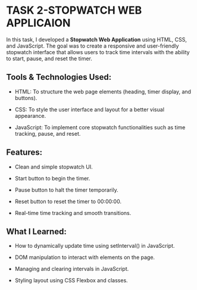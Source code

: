 # TASK 2-STOPWATCH WEB APPLICAION

In this task, I developed a **Stopwatch Web Application** using HTML, CSS, and JavaScript. The goal was to create a responsive and user-friendly stopwatch interface that allows users to track time intervals with the ability to start, pause, and reset the timer.

## Tools & Technologies Used:

- HTML: To structure the web page elements (heading, timer display, and buttons).

- CSS: To style the user interface and layout for a better visual appearance.

- JavaScript: To implement core stopwatch functionalities such as time tracking, pause, and reset.

## Features:

- Clean and simple stopwatch UI.

- Start button to begin the timer.

- Pause button to halt the timer temporarily.

- Reset button to reset the timer to 00:00:00.

- Real-time time tracking and smooth transitions.

## What I Learned:

- How to dynamically update time using setInterval() in JavaScript.

- DOM manipulation to interact with elements on the page.

- Managing and clearing intervals in JavaScript.

- Styling layout using CSS Flexbox and classes.
